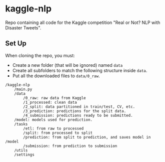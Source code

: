 # kaggle-nlp
Repo containing all code for the Kaggle competition "Real or Not? NLP with Disaster Tweets".

## Set Up

When cloning the repo, you must:

- Create a new folder (that will be ignored) named `data`
- Create all subfolders to match the following structure inside `data`. 
- Put all the downloaded files to `data/0_raw`.

```
/kaggle-nlp
    /main.py
    /data
        /0_raw: raw data from Kaggle
        /1_processed: clean data
        /2_split: data partitioned in train/test, CV, etc.
        /3_prediction: predictions for the split data.
        /4_submission: predictions ready to be submitted.
    /model: models used for prediction.
    /tasks
        /etl: from raw to processed
        /split: from processed to split
        /prediction: from split to prediction, and saves model in /model
        /submission: from prediction to submission
    /utils
    /settings
```
